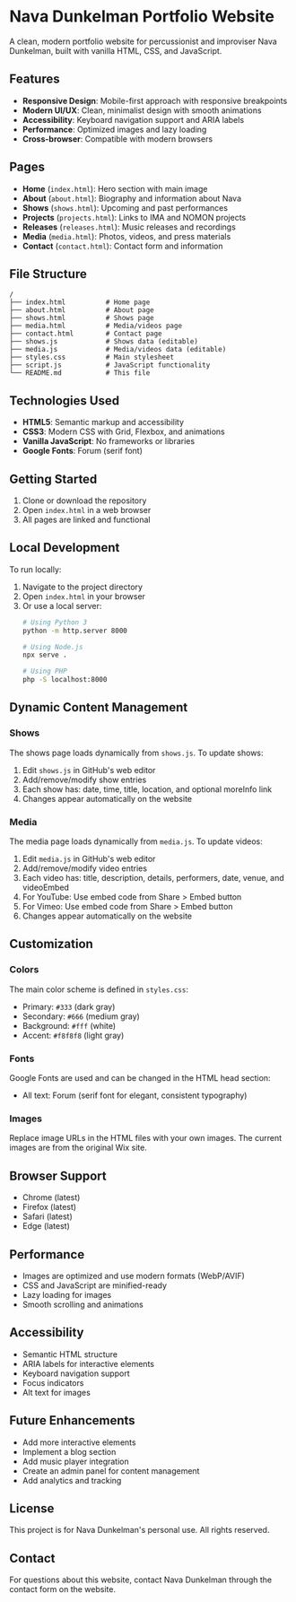 # Nava Dunkelman Portfolio Website

A clean, modern portfolio website for percussionist and improviser Nava Dunkelman, built with vanilla HTML, CSS, and JavaScript.

## Features

- **Responsive Design**: Mobile-first approach with responsive breakpoints
- **Modern UI/UX**: Clean, minimalist design with smooth animations
- **Accessibility**: Keyboard navigation support and ARIA labels
- **Performance**: Optimized images and lazy loading
- **Cross-browser**: Compatible with modern browsers

## Pages

- **Home** (`index.html`): Hero section with main image
- **About** (`about.html`): Biography and information about Nava
- **Shows** (`shows.html`): Upcoming and past performances
- **Projects** (`projects.html`): Links to IMA and NOMON projects
- **Releases** (`releases.html`): Music releases and recordings
- **Media** (`media.html`): Photos, videos, and press materials
- **Contact** (`contact.html`): Contact form and information

## File Structure

```
/
├── index.html          # Home page
├── about.html          # About page
├── shows.html          # Shows page
├── media.html          # Media/videos page
├── contact.html        # Contact page
├── shows.js            # Shows data (editable)
├── media.js            # Media/videos data (editable)
├── styles.css          # Main stylesheet
├── script.js           # JavaScript functionality
└── README.md           # This file
```

## Technologies Used

- **HTML5**: Semantic markup and accessibility
- **CSS3**: Modern CSS with Grid, Flexbox, and animations
- **Vanilla JavaScript**: No frameworks or libraries
- **Google Fonts**: Forum (serif font)

## Getting Started

1. Clone or download the repository
2. Open `index.html` in a web browser
3. All pages are linked and functional

## Local Development

To run locally:

1. Navigate to the project directory
2. Open `index.html` in your browser
3. Or use a local server:
   ```bash
   # Using Python 3
   python -m http.server 8000
   
   # Using Node.js
   npx serve .
   
   # Using PHP
   php -S localhost:8000
   ```

## Dynamic Content Management

### Shows
The shows page loads dynamically from `shows.js`. To update shows:
1. Edit `shows.js` in GitHub's web editor
2. Add/remove/modify show entries
3. Each show has: date, time, title, location, and optional moreInfo link
4. Changes appear automatically on the website

### Media
The media page loads dynamically from `media.js`. To update videos:
1. Edit `media.js` in GitHub's web editor
2. Add/remove/modify video entries
3. Each video has: title, description, details, performers, date, venue, and videoEmbed
4. For YouTube: Use embed code from Share > Embed button
5. For Vimeo: Use embed code from Share > Embed button
6. Changes appear automatically on the website

## Customization

### Colors
The main color scheme is defined in `styles.css`:
- Primary: `#333` (dark gray)
- Secondary: `#666` (medium gray)
- Background: `#fff` (white)
- Accent: `#f8f8f8` (light gray)

### Fonts
Google Fonts are used and can be changed in the HTML head section:
- All text: Forum (serif font for elegant, consistent typography)

### Images
Replace image URLs in the HTML files with your own images. The current images are from the original Wix site.

## Browser Support

- Chrome (latest)
- Firefox (latest)
- Safari (latest)
- Edge (latest)

## Performance

- Images are optimized and use modern formats (WebP/AVIF)
- CSS and JavaScript are minified-ready
- Lazy loading for images
- Smooth scrolling and animations

## Accessibility

- Semantic HTML structure
- ARIA labels for interactive elements
- Keyboard navigation support
- Focus indicators
- Alt text for images

## Future Enhancements

- Add more interactive elements
- Implement a blog section
- Add music player integration
- Create an admin panel for content management
- Add analytics and tracking

## License

This project is for Nava Dunkelman's personal use. All rights reserved.

## Contact

For questions about this website, contact Nava Dunkelman through the contact form on the website.

